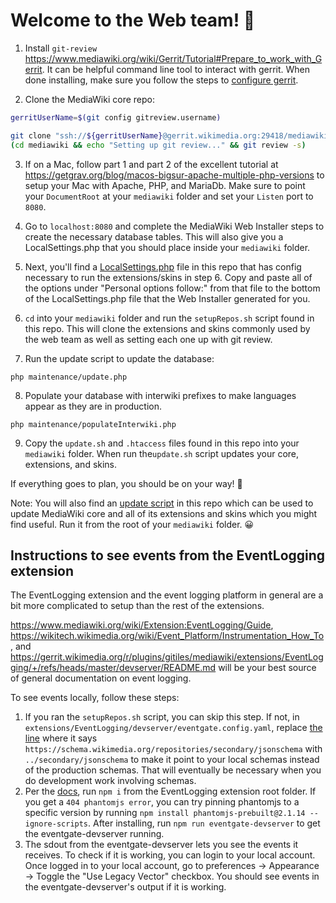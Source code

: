 # Welcome to the Web team! 👋

1) Install `git-review` https://www.mediawiki.org/wiki/Gerrit/Tutorial#Prepare_to_work_with_Gerrit. It can be helpful command line tool to interact with gerrit. When done installing, make sure you follow the steps to [configure gerrit](https://www.mediawiki.org/wiki/Gerrit/Tutorial#Configuring_git-review).

2) Clone the MediaWiki core repo:

```sh
gerritUserName=$(git config gitreview.username)

git clone "ssh://${gerritUserName}@gerrit.wikimedia.org:29418/mediawiki/core" mediawiki
(cd mediawiki && echo "Setting up git review..." && git review -s)
```

3) If on a Mac, follow part 1 and part 2 of the excellent tutorial at
https://getgrav.org/blog/macos-bigsur-apache-multiple-php-versions to setup
your Mac with Apache, PHP, and MariaDb. Make sure to point your `DocumentRoot`
at your `mediawiki` folder and set your `Listen` port to `8080`.

4) Go to `localhost:8080` and complete the MediaWiki Web Installer steps to
create the necessary database tables. This will also give you a
LocalSettings.php that you should place inside your `mediawiki` folder.

5) Next, you'll find a [LocalSettings.php](LocalSettings.php) file in this repo
that has config necessary to run the extensions/skins in step 6. Copy and paste
all of the options under "Personal options follow:" from that file to the
bottom of the LocalSettings.php file that the Web Installer generated for you.

6) `cd` into your  `mediawiki` folder and run the `setupRepos.sh` script found
in this repo. This will clone the extensions and skins commonly used by the web
team as well as setting each one up with git review.

7) Run the update script to update the database:
```
php maintenance/update.php
```

8) Populate your database with interwiki prefixes to make languages appear as they are in production.
```
php maintenance/populateInterwiki.php
```

9) Copy the `update.sh` and `.htaccess` files found in this repo into your
`mediawiki` folder. When run the`update.sh` script updates your core,
extensions, and skins.

If everything goes to plan, you should be on your way! 🎉

Note: You will also find an [update script](update.sh) in this repo which can be used
to update MediaWiki core and all of its extensions and skins which you might
find useful. Run it from the root of your `mediawiki` folder. 😀

## Instructions to see events from the EventLogging extension

The EventLogging extension and the event logging platform in general are a bit more complicated to setup than the rest of the extensions.

https://www.mediawiki.org/wiki/Extension:EventLogging/Guide, https://wikitech.wikimedia.org/wiki/Event_Platform/Instrumentation_How_To, and https://gerrit.wikimedia.org/r/plugins/gitiles/mediawiki/extensions/EventLogging/+/refs/heads/master/devserver/README.md will be your best source of general documentation on event logging. 

To see events locally, follow these steps:

1. If you ran the `setupRepos.sh` script, you can skip this step. If not, in `extensions/EventLogging/devserver/eventgate.config.yaml`, replace [the line](https://github.com/wikimedia/mediawiki-extensions-EventLogging/blob/dee5da2481603c564eadd97edbc1ceaaa76a0efd/devserver/eventgate.config.yaml#L53) where it says `https://schema.wikimedia.org/repositories/secondary/jsonschema` with `../secondary/jsonschema` to make it point to your local schemas instead of the production schemas. That will eventually be necessary when you do development work involving schemas.
2. Per the [docs](https://wikitech.wikimedia.org/wiki/Event_Platform/Instrumentation_How_To#In_your_local_dev_environment_with_eventgate-devserver),  run `npm i`  from the EventLogging extension root folder. If you get a `404 phantomjs error`, you can try pinning phantomjs to a specific version by running `npm install phantomjs-prebuilt@2.1.14 --ignore-scripts`. After installing, run `npm run eventgate-devserver` to get the eventgate-devserver running.
3. The sdout from the eventgate-devserver lets you see the events it receives. To check if it is working, you can login to your local account. Once logged in to your local account, go to preferences -> Appearance -> Toggle the "Use Legacy Vector" checkbox. You should see events in the eventgate-devserver's output if it is working.
